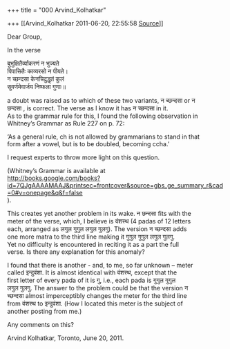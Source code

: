 +++
title = "000 Arvind_Kolhatkar"

+++
[[Arvind_Kolhatkar	2011-06-20, 22:55:58 [Source](https://groups.google.com/g/samskrita/c/FRym6BJPko0)]]



Dear Group,

In the verse

बुभुक्षितैर्व्याकरणं न भुज्यते  
पिपासितैः काव्यरसो न पीयते।  
न च्छन्दसा केनचिदुद्धृतं कुलं  
सुवर्णमेवार्जय निष्फला गुणाः॥

a doubt was raised as to which of these two variants, न च्छन्दसा or न  
छन्दसा , is correct. The verse as I know it has न च्छन्दसा in it.  
As to the grammar rule for this, I found the following observation in  
Whitney’s Grammar as Rule 227 on p. 72:

‘As a general rule, ch is not allowed by grammarians to stand in that  
form after a vowel, but is to be doubled, becoming ccha.’

I request experts to throw more light on this question.

(Whitney’s Grammar is available at  
<http://books.google.com/books?id=7QJgAAAAMAAJ&printsec=frontcover&source=gbs_ge_summary_r&cad=0#v=onepage&q&f=false>  
).

This creates yet another problem in its wake. न छन्दसा fits with the  
meter of the verse, which, I believe is वंशस्थ (4 padas of 12 letters  
each, arranged as लगुल गुगुल लगुल गुलगु). The version न च्छन्दसा adds  
one more matra to the third line making it गुगुल गुगुल लगुल गुलगु.  
Yet no difficulty is encountered in reciting it as a part the full  
verse. Is there any explanation for this anomaly?

I found that there is another - and, to me, so far unknown – meter  
called इन्दुवंशा. It is almost identical with वंशस्थ, except that the  
first letter of every pada of it is गु, i.e., each pada is गुगुल गुगुल  
लगुल गुलगु. The answer to the problem could be that the version न  
च्छन्दसा almost imperceptibly changes the meter for the third line  
from वंशस्थ to इन्दुवंशा. (How I located this meter is the subject of  
another posting from me.)

Any comments on this?

Arvind Kolhatkar, Toronto, June 20, 2011.


